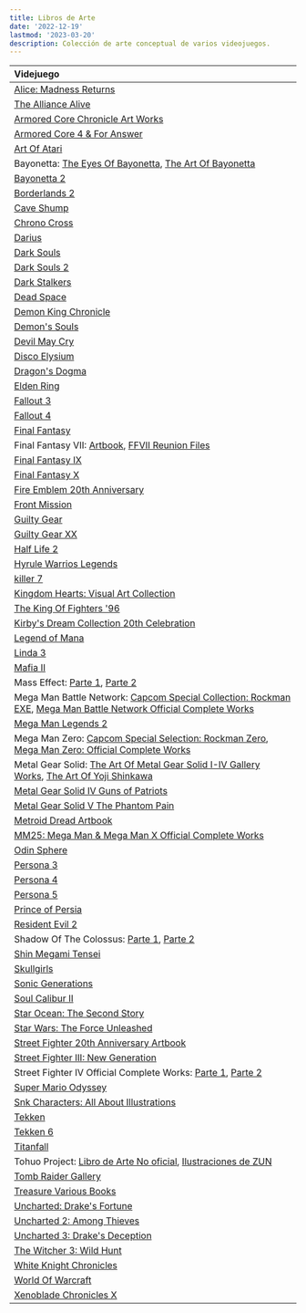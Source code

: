 ```yaml
---
title: Libros de Arte
date: '2022-12-19'
lastmod: '2023-03-20'
description: Colección de arte conceptual de varios videojuegos.
---
```


|Videjuego|
|:------------------------------------------------------|
|[Alice: Madness Returns](https://archive.org/details/artofalicemadnessreturnsPDF)|
|[The Alliance Alive](https://archive.org/details/036_20190915/)|
|[Armored Core Chronicle Art Works](https://archive.org/details/artbook-Armored_Core_Chronicle_Art_Works_Book)|
|[Armored Core 4 & For Answer](https://archive.org/details/armoredcoredesigns4foranswer/)|
|[Art Of Atari](https://archive.org/details/artofatari0000lape)|
|Bayonetta: [The Eyes Of Bayonetta](https://archive.org/details/bayonetta1officialartbookeyesofbayonetta_201912), [The Art Of Bayonetta](https://archive.org/details/bayoartbook)|
|[Bayonetta 2](https://archive.org/details/BAYONETTA2OFFICIALARTBOOKTHEEYESOFBAYONETTA2ByKBG_201812)|
|[Borderlands 2](https://archive.org/details/the-art-of-borderlands-2)|
|[Cave Shump](https://archive.org/details/caveshumpart)|
|[Chrono Cross](https://archive.org/details/chrono-cross-ultimania)|
|[Darius](https://archive.org/details/DariusOdyssey2015Chara-aniVersion/mode/2up)|
|[Dark Souls](https://archive.org/details/DarkSoulsLENM2106Xbox360PAL/)|
|[Dark Souls 2](https://archive.org/details/dark-souls-2-design-works)|
|[Dark Stalkers](https://archive.org/details/darkstalkers-official-complete-works_202101)|
|[Dead Space](https://archive.org/details/the-art-of-dead-space)|
|[Demon King Chronicle](https://archive.org/details/demon-king-chronicle)|
|[Demon's Souls](https://archive.org/details/DemonsSoulsBlackPhantomEditionArtbookCBZ)|
|[Devil May Cry](https://originaldmc.github.io/DivinityStatue/Downloads.html)|
|[Disco Elysium](https://archive.org/details/discoelysiumartbook)|
|[Dragon's Dogma](https://archive.org/details/artbook-Dragons_Dogma_1)|
|[Elden Ring](https://archive.org/details/Elden_Ring_Digital_Artbook)|
|[Fallout 3](https://archive.org/details/artbook-The_Art_Of_Fallout_3)|
|[Fallout 4](https://archive.org/details/the-art-of-fallout-4)|
|[Final Fantasy](https://archive.org/details/worldsofamano/mode/2up)|
|Final Fantasy VII: [Artbook](https://archive.org/details/artbook-Final_Fantasy_VII), [FFVII Reunion Files](https://archive.org/details/artbook_FFVII_Reunion_Files_Advent_Children_Artbook)|
|[Final Fantasy IX](https://archive.org/details/the-art-of-final-fantasy-ix)|
|[Final Fantasy X](https://archive.org/details/018_20190915)|
|[Fire Emblem 20th Anniversary](https://archive.org/details/20thanniversaryfamuburemu)|
|[Front Mission](https://archive.org/details/frontmissioninhuffman)|
|[Guilty Gear](https://archive.org/details/artbook-Guilty_Gear)|
|[Guilty Gear XX](https://archive.org/details/ggxxburst-encyclopedia/GGXXBurstEncyclopedia/)|
|[Half Life 2](https://archive.org/details/artbook-Half_Life_2_Raising_The_Bar_Official_Guide_2)|
|[Hyrule Warrios Legends](https://archive.org/details/zelda_artbook_hyrule_warriors_character_book)|
|[killer 7](https://archive.org/details/hand-in-killer7-english-redesign/)|
|[Kingdom Hearts: Visual Art Collection](https://archive.org/details/kingdom-hearts-visual-art-collection-cg-illustration-works)|
|[The King Of Fighters '96](https://archive.org/details/h_20221013)|
|[Kirby's Dream Collection 20th Celebration](https://archive.org/details/hnkcelebrationbook)|
|[Legend of Mana](https://archive.org/details/Seiken_Densetsu_Legend_of_Mana_Postcard_Book)|
|[Linda 3](https://archive.org/details/linda-3-cube-illustrations-art-book-scan-jp-pce-ps)|
|[Mafia II](https://archive.org/details/artbook-Mafia_II_-_pin-up_calendar/)|
|Mass Effect: [Parte 1](https://archive.org/details/artbook-The_Art_of_Mass_Effect_part_1), [Parte 2](https://archive.org/details/artbook-The_Art_of_Mass_Effect_part_2)|
|Mega Man Battle Network: [Capcom Special Collection: Rockman EXE](https://archive.org/details/capcomspecialselectionrockmanexe), [Mega Man Battle Network Official Complete Works](https://archive.org/details/MegaManBattleNetworkOfficialCompleteWorks)|
|[Mega Man Legends 2](https://archive.org/details/capcomspecialselectionrockmandash2artbook)|
|Mega Man Zero: [Capcom Special Selection: Rockman Zero](https://archive.org/details/capcomspecialselectionrockmanzero/), [Mega Man Zero: Official Complete Works](https://archive.org/details/rockmanzeroofficialcompleteworks/)|
|Metal Gear Solid: [The Art Of Metal Gear Solid I-IV Gallery Works](https://archive.org/details/the-art-of-metal-gear-solid-i-iv-gallery-works-jpg), [The Art Of Yoji Shinkawa](https://archive.org/details/artbook-art_of_yoji_shinkawa)|
|[Metal Gear Solid IV Guns of Patriots](https://archive.org/details/artbook_MGS4_Guns_of_Patriots_Artbook/)|
|[Metal Gear Solid V The Phantom Pain](https://archive.org/details/artbook-Artbook_-_Metal_Gear_Solid_V_The_Phantom_Pain_Special_Edition)|
|[Metroid Dread Artbook](https://archive.org/details/metroid-dread-special-edition-artbook)|
|[MM25: Mega Man & Mega Man X Official Complete Works](https://archive.org/details/MegaManMegaManXOfficialCompleteWorksByKBG)|
|[Odin Sphere](https://archive.org/details/artbook_Odin_Sphere_Artbook)|
|[Persona 3](https://archive.org/details/shin-megami-tensei-persona-3-artbook-scans)|
|[Persona 4](https://drive.google.com/drive/folders/1S5wIepxyOTZ0h_jQ67ZgojwmDnDV__zQ)|
|[Persona 5](https://archive.org/details/380830904-persona-5-official-design-works-artbook-by-kbg)|
|[Prince of Persia](https://archive.org/details/artbook-Prince_of_Persia)|
|[Resident Evil 2](https://archive.org/details/biohazard-2-prologue-of-terrors)|
|Shadow Of The Colossus: [Parte 1](https://archive.org/details/artbook-Shadow_of_the_Colossus_1), [Parte 2](https://archive.org/details/artbook-Shadow_of_the_Colossus_2)|
|[Shin Megami Tensei](https://drive.google.com/drive/folders/1mGd-kC7GS5mxaCnV7H5TNn_pAWv9ySu7)|
|[Skullgirls](https://archive.org/details/skullgirlsdigitalsketchbook)|
|[Sonic Generations](https://archive.org/details/sonic-generations-art-book)|
|[Soul Calibur II](https://archive.org/details/artbook-The_Art_of_Soul_Calibur_II)|
|[Star Ocean: The Second Story](https://archive.org/details/star-ocean-the-second-story-treasure-mayumi-azuma)|
|[Star Wars: The Force Unleashed](https://archive.org/details/artbook-The_Art_and_Making_of_Star_Wars_The_Force_Unlea)|
|[Street Fighter 20th Anniversary Artbook](https://archive.org/details/streetfighter20th_201910)|
|[Street Fighter III: New Generation](https://archive.org/details/artbook-Street_Fighter_III_New_Generation_Artbook)|
|Street Fighter IV Official Complete Works: [Parte 1](https://archive.org/details/artbook-Super_Street_Fighter_IV_-_Official_Complete_Wor-1), [Parte 2](https://archive.org/details/artbook-Super_Street_Fighter_IV_-_Official_Complete_Wor)|
|[Super Mario Odyssey](https://archive.org/details/37ad-24f-4-cb-14-4d-71-8c-96-7769b-15115e-4)|
|[Snk Characters: All About Illustrations](https://archive.org/details/snkcharactersallaboutillustrations/)|
|[Tekken](https://archive.org/details/the-art-of-tekken-artbook)|
|[Tekken 6](https://archive.org/details/artbook-Tekken_6_Limited_Edition_-_Artbook)|
|[Titanfall](https://archive.org/details/artbook-The_Art_of_Titanfall)|x
|Tohuo Project: [Libro de Arte No oficial](https://archive.org/details/42_20200706/), [Ilustraciones de ZUN](https://en.touhouwiki.net/wiki/Miscellaneous_illustrations_by_ZUN)|
|[Tomb Raider Gallery](https://archive.org/details/artbook-Tomb_Raider_Gallery)|
|[Treasure Various Books](https://archive.org/details/segasaturnvictoryspeciallsilhouettemirageofficialguidebook)|
|[Uncharted: Drake's Fortune](https://archive.org/details/artbook-Uncharted_Trilogy_vol_1)|
|[Uncharted 2: Among Thieves](https://archive.org/details/artbook-Uncharted_Trilogy_vol_2)|
|[Uncharted 3: Drake's Deception](https://archive.org/details/artbook-Uncharted_Trilogy_vol_3)|
|[The Witcher 3: Wild Hunt](https://archive.org/details/the-witcher-3-wild-hunt-artbook/)|
|[White Knight Chronicles](https://archive.org/details/Shirokishi_Monogatari_Artbook)|
|[World Of Warcraft](https://archive.org/details/the-art-of-world-of-warcraft/)|
|[Xenoblade Chronicles X](https://archive.org/details/xenoblade-chronicles-x-the-secret-file-art-of-mira_202103)|
